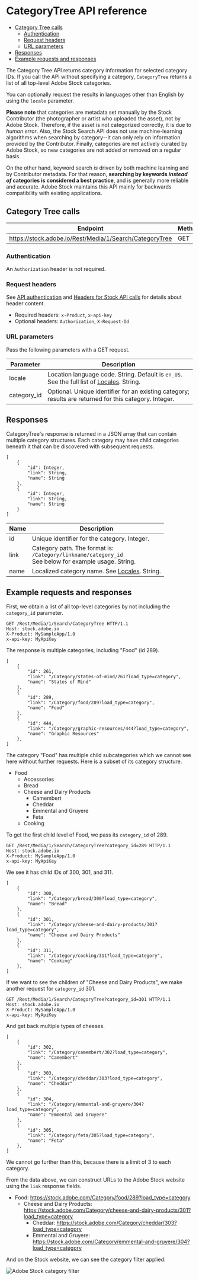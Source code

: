 # CategoryTree API reference

<!-- MarkdownTOC -->

- [Category Tree calls](#category-tree-calls)
    - [Authentication](#authentication)
    - [Request headers](#request-headers)
    - [URL parameters](#url-parameters)
- [Responses](#responses)
- [Example requests and responses](#example-requests-and-responses)

<!-- /MarkdownTOC -->

The Category Tree API returns category information for selected category IDs. If you call the API without specifying a category, `CategoryTree` returns a list of all top-level Adobe Stock categories.

You can optionally request the results in languages other than English by using the `locale` parameter.

__Please note__ that categories are metadata set manually by the Stock Contributor (the photographer or artist who uploaded the asset), not by Adobe Stock. Therefore, if the asset is not categorized correctly, it is due to _human error_. Also, the Stock Search API does not use machine-learning algorithms when searching by category--it can only rely on information provided by the Contributor. Finally, categories are not actively curated by Adobe Stock, so new categories are not added or removed on a regular basis.

On the other hand, keyword search _is_ driven by both machine learning and by Contributor metadata. For that reason, __searching by keywords _instead of_ categories is considered a best practice__, and is generally more reliable and accurate. Adobe Stock maintains this API mainly for backwards compatibility with existing applications.

<a id="category-tree-calls"></a>
## Category Tree calls

| Endpoint | Methods |
| ------------ | ------------- |
| https://stock.adobe.io/Rest/Media/1/Search/CategoryTree | GET |

<a id="authentication"></a>
### Authentication

An `Authorization` header is not required. 

<a id="request-headers"></a>
### Request headers

See [API authentication](../getting-started/03-api-authentication.md) and [Headers for Stock API calls](10-headers-for-api-calls.md) for details about header content. 

*   Required headers: `x-Product`, `x-api-key`
*   Optional headers: `Authorization`, `X-Request-Id`

<a id="url-parameters"></a>
### URL parameters 

Pass the following parameters with a GET request.

| Parameter   | Description                                                                                            | 
|-------------|--------------------------------------------------------------------------------------------------------| 
| locale      | Location language code. String. Default is <code>en_US</code>. See the full list of <a href="14-locale-codes.md">Locales</a>. String.                          | 
| category_id | Optional. Unique identifier for an existing category; results are returned for this category. Integer. | 


<a id="responses"></a>
## Responses

CategoryTree's response is returned in a JSON array that can contain multiple category structures. Each category may have child categories beneath it that can be discovered with subsequent requests.

```
[
    {
        "id": Integer,
        "link": String,
        "name": String
    },
    {
        "id": Integer,
        "link": String,
        "name": String
    }
]
```

| Name | Description                                                                                      | 
|------|--------------------------------------------------------------------------------------------------| 
| id   | Unique identifier for the category. Integer.                                                     | 
| link | Category path. The format is: <br>`/Category/linkname/category_id` <br>See below for example usage. String. | 
| name | Localized category name. See <a href="14-locale-codes.md">Locales</a>. String.                                                    | 

<a id="example-requests-and-responses"></a>
## Example requests and responses

First, we obtain a list of all top-level categories by not including the `category_id` parameter.

```
GET /Rest/Media/1/Search/CategoryTree HTTP/1.1
Host: stock.adobe.io
X-Product: MySampleApp/1.0
x-api-key: MyApiKey
```

The response is multiple categories, including "Food" (id 289).

```
[
    {
        "id": 261,
        "link": "/Category/states-of-mind/261?load_type=category",
        "name": "States of Mind"
    },
    {
        "id": 289,
        "link": "/Category/food/289?load_type=category",
        "name": "Food"
    },
    {
        "id": 444,
        "link": "/Category/graphic-resources/444?load_type=category",
        "name": "Graphic Resources"
    },
]
```

The category "Food" has multiple child subcategories which we cannot see here without further requests. Here is a subset of its category structure.

* Food
    - Accessories
    - Bread
    - Cheese and Dairy Products
        + Camembert
        + Cheddar
        + Emmental and Gruyere
        + Feta
    - Cooking

To get the first child level of Food, we pass its `category_id` of 289.

```
GET /Rest/Media/1/Search/CategoryTree?category_id=289 HTTP/1.1
Host: stock.adobe.io
X-Product: MySampleApp/1.0
x-api-key: MyApiKey
```

We see it has child IDs of 300, 301, and 311.

```
[
    {
        "id": 300,
        "link": "/Category/bread/300?load_type=category",
        "name": "Bread"
    },
    {
        "id": 301,
        "link": "/Category/cheese-and-dairy-products/301?load_type=category",
        "name": "Cheese and Dairy Products"
    },
    {
        "id": 311,
        "link": "/Category/cooking/311?load_type=category",
        "name": "Cooking"
    },
]
```

If we want to see the children of "Cheese and Dairy Products", we make another request for `category_id` 301.

```
GET /Rest/Media/1/Search/CategoryTree?category_id=301 HTTP/1.1
Host: stock.adobe.io
X-Product: MySampleApp/1.0
x-api-key: MyApiKey
```

And get back multiple types of cheeses.

```
[
    {
        "id": 302,
        "link": "/Category/camembert/302?load_type=category",
        "name": "Camembert"
    },
    {
        "id": 303,
        "link": "/Category/cheddar/303?load_type=category",
        "name": "Cheddar"
    },
    {
        "id": 304,
        "link": "/Category/emmental-and-gruyere/304?load_type=category",
        "name": "Emmental and Gruyere"
    },
    {
        "id": 305,
        "link": "/Category/feta/305?load_type=category",
        "name": "Feta"
    },
]
```

We cannot go further than this, because there is a limit of 3 to each category.

From the data above, we can construct URLs to the Adobe Stock website using the `link` response fields. 

* Food: https://stock.adobe.com/Category/food/289?load_type=category
    - Cheese and Dairy Products: https://stock.adobe.com/Category/cheese-and-dairy-products/301?load_type=category
        + Cheddar: https://stock.adobe.com/Category/cheddar/303?load_type=category
        + Emmental and Gruyere: https://stock.adobe.com/Category/emmental-and-gruyere/304?load_type=category

And on the Stock website, we can see the category filter applied:

![Adobe Stock category filter](../images/web_categorytree-link-result.png)

